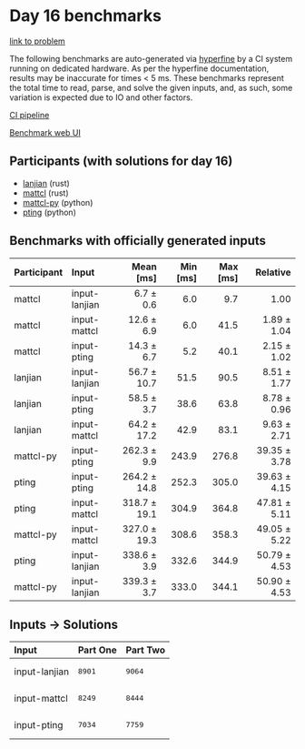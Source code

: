 # Day 16 benchmarks

[link to problem](https://adventofcode.com/2023/day/16)

The following benchmarks are auto-generated via
[hyperfine](https://github.com/sharkdp/hyperfine) by a CI system running on
dedicated hardware. As per the hyperfine documentation, results may be
inaccurate for times < 5 ms. These benchmarks represent the total time to read,
parse, and solve the given inputs, and, as such, some variation is expected due
to IO and other factors.

[CI pipeline](http://ci.papercode.net:8080/teams/main/pipelines/aoc2023)

[Benchmark web UI](https://aoc.ancalagon.black)


## Participants (with solutions for day 16)

- [lanjian](https://github.com/lanjian/aoc-2023) (rust)
- [mattcl](https://github.com/mattcl/aoc2023) (rust)
- [mattcl-py](https://github.com/mattcl/aoc2023-py) (python)
- [pting](https://github.com/pting/aoc2023) (python)


## Benchmarks with officially generated inputs

| Participant | Input | Mean [ms] | Min [ms] | Max [ms] | Relative |
|:---|:---|---:|---:|---:|---:|
| mattcl | input-lanjian | 6.7 ± 0.6 | 6.0 | 9.7 | 1.00 |
| mattcl | input-mattcl | 12.6 ± 6.9 | 6.0 | 41.5 | 1.89 ± 1.04 |
| mattcl | input-pting | 14.3 ± 6.7 | 5.2 | 40.1 | 2.15 ± 1.02 |
| lanjian | input-lanjian | 56.7 ± 10.7 | 51.5 | 90.5 | 8.51 ± 1.77 |
| lanjian | input-pting | 58.5 ± 3.7 | 38.6 | 63.8 | 8.78 ± 0.96 |
| lanjian | input-mattcl | 64.2 ± 17.2 | 42.9 | 83.1 | 9.63 ± 2.71 |
| mattcl-py | input-pting | 262.3 ± 9.9 | 243.9 | 276.8 | 39.35 ± 3.78 |
| pting | input-pting | 264.2 ± 14.8 | 252.3 | 305.0 | 39.63 ± 4.15 |
| pting | input-mattcl | 318.7 ± 19.1 | 304.9 | 364.8 | 47.81 ± 5.11 |
| mattcl-py | input-mattcl | 327.0 ± 19.3 | 308.6 | 358.3 | 49.05 ± 5.22 |
| pting | input-lanjian | 338.6 ± 3.9 | 332.6 | 344.9 | 50.79 ± 4.53 |
| mattcl-py | input-lanjian | 339.3 ± 3.7 | 333.0 | 344.1 | 50.90 ± 4.53 |


## Inputs -> Solutions

| Input | Part One | Part Two |
|:---|:---|:---|
|input-lanjian|<pre>8901</pre>|<pre>9064</pre>|
|input-mattcl|<pre>8249</pre>|<pre>8444</pre>|
|input-pting|<pre>7034</pre>|<pre>7759</pre>|